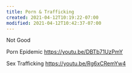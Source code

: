 ```yaml
---
title: Porn & Trafficking
created: 2021-04-12T10:19:22-07:00
modified: 2021-04-12T10:42:37-07:00
---
```


Not Good

Porn Epidemic
https://youtu.be/DBTb71UzPmY

Sex Trafficking
https://youtu.be/Rg6xCRemYw4

